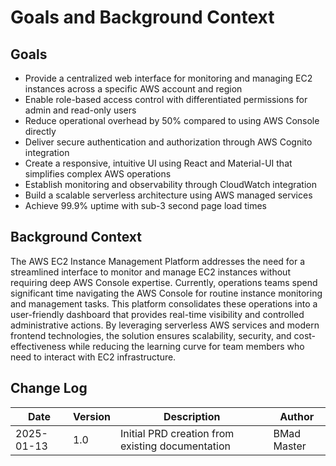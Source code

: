 # Goals and Background Context

## Goals

- Provide a centralized web interface for monitoring and managing EC2 instances across a specific AWS account and region
- Enable role-based access control with differentiated permissions for admin and read-only users
- Reduce operational overhead by 50% compared to using AWS Console directly
- Deliver secure authentication and authorization through AWS Cognito integration
- Create a responsive, intuitive UI using React and Material-UI that simplifies complex AWS operations
- Establish monitoring and observability through CloudWatch integration
- Build a scalable serverless architecture using AWS managed services
- Achieve 99.9% uptime with sub-3 second page load times

## Background Context

The AWS EC2 Instance Management Platform addresses the need for a streamlined interface to monitor and manage EC2 instances without requiring deep AWS Console expertise. Currently, operations teams spend significant time navigating the AWS Console for routine instance monitoring and management tasks. This platform consolidates these operations into a user-friendly dashboard that provides real-time visibility and controlled administrative actions. By leveraging serverless AWS services and modern frontend technologies, the solution ensures scalability, security, and cost-effectiveness while reducing the learning curve for team members who need to interact with EC2 infrastructure.

## Change Log

| Date       | Version | Description                                      | Author      |
| ---------- | ------- | ------------------------------------------------ | ----------- |
| 2025-01-13 | 1.0     | Initial PRD creation from existing documentation | BMad Master |
